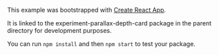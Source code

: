 This example was bootstrapped with [Create React App](https://github.com/facebook/create-react-app).

It is linked to the experiment-parallax-depth-card package in the parent directory for development purposes.

You can run `npm install` and then `npm start` to test your package.
